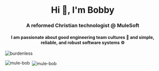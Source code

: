 <h1 align="center">Hi 👋, I'm Bobby</h1>
<h3 align="center">A reformed Christian technologist @ MuleSoft</h3> 
<h4 align="center">I am passionate about good engineering team cultures 💪 and simple, reliable, and robust software systems ⚙️</h5>

<p align="left"> <img src="https://komarev.com/ghpvc/?username=mule-bob&label=Profile%20views&color=0e75b6&style=flat" alt="burdenless" /> </p>

<p><img align="left" src="https://github-readme-stats.vercel.app/api/top-langs?username=mule-bob&show_icons=true&locale=en&layout=compact" alt="mule-bob" /></p>

<p>&nbsp;<img align="center" src="https://github-readme-stats.vercel.app/api?username=mule-bob&show_icons=true&locale=en" alt="mule-bob" /></p>
